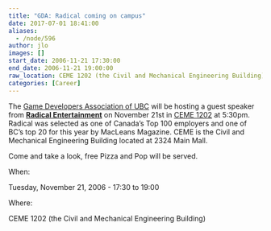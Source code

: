 ```yaml
---
title: "GDA: Radical coming on campus"
date: 2017-07-01 18:41:00
aliases:
  - /node/596
author: jlo
images: []
start_date: 2006-11-21 17:30:00
end_date: 2006-11-21 19:00:00
raw_location: CEME 1202 (the Civil and Mechanical Engineering Building)
categories: [Career]
---
```


The [Game Developers Association of UBC](http://www.gdaubc.com) will be hosting a guest speaker from [**Radical Entertainment**](http://www.radical.ca/) on November 21st in [CEME 1202](http://regi4.adm.ubc.ca/classroomservices/function/viewlocation?userEvent=ShowLocation&buildingID=CEME&roomID=1202) at 5:30pm. Radical was selected as one of Canada’s Top 100 employers and one of BC’s top 20 for this year by MacLeans Magazine. CEME is the Civil and Mechanical Engineering Building located at 2324 Main Mall.

Come and take a look, free Pizza and Pop will be served.

When:

Tuesday, November 21, 2006 - 17:30 to 19:00

Where:

CEME 1202 (the Civil and Mechanical Engineering Building)
